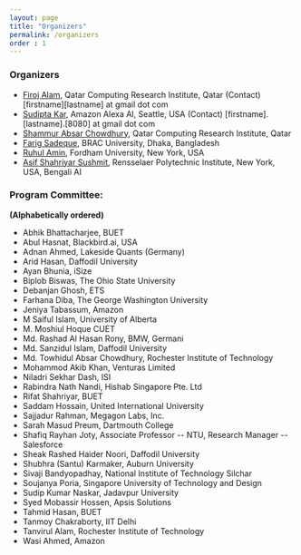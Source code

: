 ```yaml
---
layout: page
title: "Organizers"
permalink: /organizers
order : 1
---
```


### Organizers

- [Firoj Alam](https://sites.google.com/site/firojalam), Qatar Computing Research Institute, Qatar (Contact) [firstname][lastname] at gmail dot com
- [Sudipta Kar](http://sudiptakar.info), Amazon Alexa AI, Seattle, USA (Contact) [firstname].[lastname].[8080] at gmail dot com
- [Shammur Absar Chowdhury](http://shammur.one/), Qatar Computing Research Institute, Qatar
- [Farig Sadeque](https://sites.google.com/site/farigsadeque), BRAC University, Dhaka, Bangladesh
- [Ruhul Amin](https://ruhulsbu.github.io), Fordham University, New York, USA
- [Asif Shahriyar Sushmit](https://people.bengali.ai/sushmit), Rensselaer Polytechnic Institute, New York, USA, Bengali AI


<!-- ### Advisory Committee: -->

### Program Committee:
**(Alphabetically ordered)**
- Abhik Bhattacharjee, BUET
- Abul Hasnat, Blackbird.ai, USA
- Adnan Ahmed, Lakeside Quants (Germany)
- Arid Hasan, Daffodil University
- Ayan Bhunia, iSize
- Biplob Biswas, The Ohio State University
- Debanjan Ghosh, ETS
- Farhana Diba, The George Washington University
- Jeniya Tabassum, Amazon
- M Saiful Islam,	University of Alberta
- M. Moshiul Hoque	CUET
- Md. Rashad Al Hasan Rony,	BMW, Germani
- Md. Sanzidul Islam,	Daffodil University
- Md. Towhidul Absar Chowdhury, Rochester Institute of Technology
- Mohammod Akib Khan, Venturas Limited
- Niladri Sekhar Dash, ISI
- Rabindra Nath Nandi, Hishab Singapore Pte. Ltd
- Rifat Shahriyar, BUET
- Saddam Hossain, United International University
- Sajjadur Rahman, Megagon Labs, Inc.
- Sarah Masud Preum, Dartmouth College
- Shafiq Rayhan Joty, Associate Professor -- NTU, Research Manager -- Salesforce
- Sheak Rashed Haider Noori,	Daffodil University
- Shubhra (Santu) Karmaker, Auburn University
- Sivaji Bandyopadhay, National Institute of Technology Silchar
- Soujanya Poria, Singapore University of Technology and Design
- Sudip Kumar Naskar, Jadavpur University
- Syed Mobassir Hossen, Apsis Solutions
- Tahmid Hasan, BUET
- Tanmoy Chakraborty, IIT Delhi
- Tanvirul Alam, Rochester Institute of Technology
- Wasi Ahmed, Amazon
